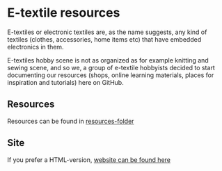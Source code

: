 # E-textile resources

E-textiles or electronic textiles are, as the name suggests, any kind of textiles (clothes, accessories, home items etc) that have embedded electronics in them.

E-textiles hobby scene is not as organized as for example knitting and sewing scene, and so we, a group of e-textile hobbyists decided to start documenting our resources (shops, online learning materials, places for inspiration and tutorials) here on GitHub.

## Resources

Resources can be found in [resources-folder](/resources)

## Site

If you prefer a HTML-version, [website can be found here](https://)

